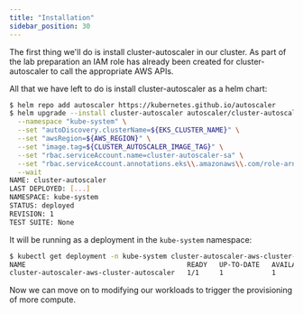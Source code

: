 ```yaml
---
title: "Installation"
sidebar_position: 30
---
```


The first thing we'll do is install cluster-autoscaler in our cluster. As part of the lab preparation an IAM role has already been created for cluster-autoscaler to call the appropriate AWS APIs.

All that we have left to do is install cluster-autoscaler as a helm chart:

```bash
$ helm repo add autoscaler https://kubernetes.github.io/autoscaler
$ helm upgrade --install cluster-autoscaler autoscaler/cluster-autoscaler --version "${CLUSTER_AUTOSCALER_CHART_VERSION}" \
  --namespace "kube-system" \
  --set "autoDiscovery.clusterName=${EKS_CLUSTER_NAME}" \
  --set "awsRegion=${AWS_REGION}" \
  --set "image.tag=${CLUSTER_AUTOSCALER_IMAGE_TAG}" \
  --set "rbac.serviceAccount.name=cluster-autoscaler-sa" \
  --set "rbac.serviceAccount.annotations.eks\\.amazonaws\\.com/role-arn"="$CLUSTER_AUTOSCALER_ROLE" \
  --wait
NAME: cluster-autoscaler
LAST DEPLOYED: [...]
NAMESPACE: kube-system
STATUS: deployed
REVISION: 1
TEST SUITE: None
```

It will be running as a deployment in the `kube-system` namespace:

```bash
$ kubectl get deployment -n kube-system cluster-autoscaler-aws-cluster-autoscaler
NAME                                        READY   UP-TO-DATE   AVAILABLE   AGE
cluster-autoscaler-aws-cluster-autoscaler   1/1     1            1           51s
```

Now we can move on to modifying our workloads to trigger the provisioning of more compute.
